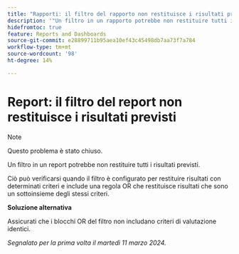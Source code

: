 ```yaml
---
title: "Rapporti: il filtro del rapporto non restituisce i risultati previsti"
description: '"Un filtro in un rapporto potrebbe non restituire tutti i risultati previsti. È disponibile una soluzione alternativa.”'
hidefromtoc: true
feature: Reports and Dashboards
source-git-commit: e28899711b95aea10ef43c45498db7aa73f7a784
workflow-type: tm+mt
source-wordcount: '98'
ht-degree: 14%

---
```



# Report: il filtro del report non restituisce i risultati previsti

>[!NOTE]
>
>Questo problema è stato chiuso.

Un filtro in un report potrebbe non restituire tutti i risultati previsti.

Ciò può verificarsi quando il filtro è configurato per restituire risultati con determinati criteri e include una regola OR che restituisce risultati che sono un sottoinsieme degli stessi criteri.

**Soluzione alternativa**

Assicurati che i blocchi OR del filtro non includano criteri di valutazione identici.

_Segnalato per la prima volta il martedì 11 marzo 2024._
